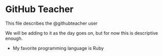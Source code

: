 # GitHub Teacher
This file describes the @githubteacher user

We will be adding to it as the day goes on, but for now this is descriptive enough.

- My favorite programming language is Ruby
